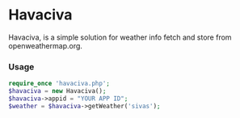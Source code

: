 # Havaciva

Havaciva, is a simple solution for weather info fetch and store from openweathermap.org.

### Usage

```php
require_once 'havaciva.php';
$havaciva = new Havaciva();
$havaciva->appid = "YOUR APP ID";
$weather = $havaciva->getWeather('sivas');
```